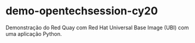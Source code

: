 # demo-opentechsession-cy20
Demonstração do Red Quay com Red Hat Universal Base Image (UBI) com uma aplicação Python.
